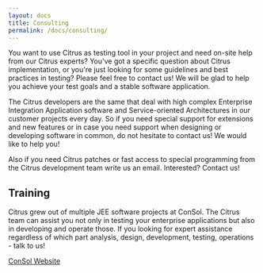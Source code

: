 ```yaml
---
layout: docs
title: Consulting
permalink: /docs/consulting/
---
```


You want to use Citrus as testing tool in your project and need on-site help from our Citrus experts? You've got a specific 
question about Citrus implementation, or you're just looking for some guidelines and best practices in testing? Please feel 
free to contact us! We will be glad to help you achieve your test goals and a stable software application.

The Citrus developers are the same that deal with high complex Enterprise Integration Application software and 
Service-oriented Architectures in our customer projects every day. So if you need special support for extensions and 
new features or in case you need support when designing or developing software in common, do not hesitate to contact us! 
We would like to help you!

Also if you need Citrus patches or fast access to special programming from the Citrus development team write us an email. 
Interested? Contact us!

## Training

Citrus grew out of multiple JEE software projects at ConSol. The Citrus team can assist you not only in testing your 
enterprise applications but also in developing and operate those. If you looking for expert assistance regardless of 
which part analysis, design, development, testing, operations - talk to us!

    
[ConSol Website](http://www.consol.de)
